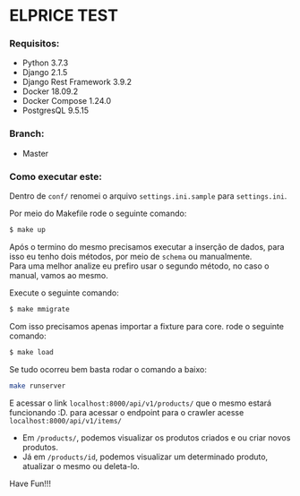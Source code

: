 # ELPRICE TEST


### Requisitos:
- Python 3.7.3
- Django 2.1.5
- Django Rest Framework 3.9.2
- Docker 18.09.2
- Docker Compose 1.24.0
- PostgresQL 9.5.15

### Branch:
- Master


### Como executar este:
Dentro de `conf/` renomei o arquivo `settings.ini.sample` para `settings.ini`.  

Por meio do Makefile rode o seguinte comando: 

``` bash
$ make up
```
Após o termino do mesmo precisamos executar a inserção de dados, para isso eu tenho dois métodos, por meio de `schema` ou manualmente.  
Para uma melhor analize eu prefiro usar o segundo método, no caso o manual, vamos ao mesmo.

Execute o seguinte comando: 

``` bash
$ make mmigrate
```

Com isso precisamos apenas importar a fixture para core. rode o seguinte comando:

```bash
$ make load
```

Se tudo ocorreu bem basta rodar o comando a baixo:
```bash
make runserver
```
E acessar o link `localhost:8000/api/v1/products/` que o mesmo estará funcionando :D.
para acessar o endpoint para o crawler acesse `localhost:8000/api/v1/items/`

- Em `/products/`, podemos visualizar os produtos criados e ou criar novos produtos.
- Já em `/products/id`, podemos visualizar um determinado produto, atualizar o mesmo ou deleta-lo. 


Have Fun!!!
